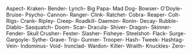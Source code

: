 Aspect-
Kraken-
Bender-
Lynch-
Big Papa-
Mad Dog-
Bowser-
O'Doyle-
Bruise-
Psycho-
Cannon-
Ranger-
Clink-
Ratchet-
Cobra-
Reaper-
Colt-
Rigs-
Crank-
Ripley-
Creep-
Roadkill-
Daemon-
Ronin-
Decay-
Rubble-
Diablo-
Sasquatch-
Doom-
Scar-
Dracula-
Shiver-
Dragon-
Skinner-
Fender-
Skull Crusher-
Fester-
Slasher-
Fisheye-
Steelshot-
Flack-
Surge-
Gargoyle-
Sythe-
Grave-
Trip-
Gunner-
Trooper-
Hash-
Tweek-
Hashtag-
Vein-
Indominus-
Void-
Ironclad-
Wardon-
Killer-
Wraith-
Knuckles-
Zero-
